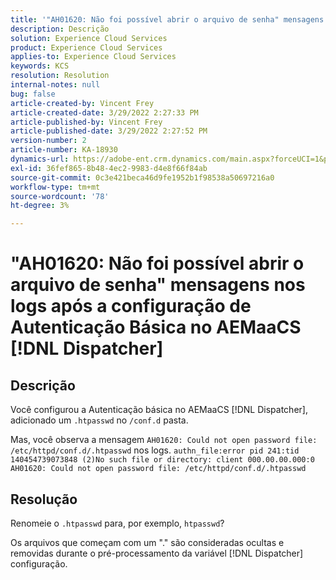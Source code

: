 ```yaml
---
title: '"AH01620: Não foi possível abrir o arquivo de senha" mensagens nos logs após a configuração de Autenticação Básica no AEMaaCS [!DNL Dispatcher]'''
description: Descrição
solution: Experience Cloud Services
product: Experience Cloud Services
applies-to: Experience Cloud Services
keywords: KCS
resolution: Resolution
internal-notes: null
bug: false
article-created-by: Vincent Frey
article-created-date: 3/29/2022 2:27:33 PM
article-published-by: Vincent Frey
article-published-date: 3/29/2022 2:27:52 PM
version-number: 2
article-number: KA-18930
dynamics-url: https://adobe-ent.crm.dynamics.com/main.aspx?forceUCI=1&pagetype=entityrecord&etn=knowledgearticle&id=c1bbaa5b-6caf-ec11-9840-0022480bd820
exl-id: 36fef865-8b48-4ec2-9983-d4e8f66f84ab
source-git-commit: 0c3e421beca46d9fe1952b1f98538a50697216a0
workflow-type: tm+mt
source-wordcount: '78'
ht-degree: 3%

---
```


# &quot;AH01620: Não foi possível abrir o arquivo de senha&quot; mensagens nos logs após a configuração de Autenticação Básica no AEMaaCS [!DNL Dispatcher]

## Descrição


Você configurou a Autenticação básica no AEMaaCS [!DNL Dispatcher], adicionado um `.htpasswd` no `/conf.d` pasta.

Mas, você observa a mensagem `AH01620: Could not open password file: /etc/httpd/conf.d/.htpasswd` nos logs.
`authn_file:error pid 241:tid 140454739073848 (2)No such file or directory: client 000.00.00.000:0 AH01620: Could not open password file: /etc/httpd/conf.d/.htpasswd`

## Resolução


Renomeie o `.htpasswd` para, por exemplo, `htpasswd`?

Os arquivos que começam com um &quot;.&quot; são consideradas ocultas e removidas durante o pré-processamento da variável [!DNL Dispatcher] configuração.
